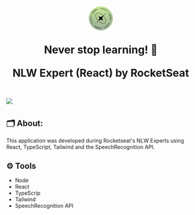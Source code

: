 <h1 align="center">
<img src="./public/favicon.png"/>

<p>Never stop learning! 🚀</p>
<p>NLW Expert (React) by RocketSeat</p>
</h1>

<h1>
<img src="https://ik.imagekit.io/tzbw07b6g/image.png?updatedAt=1713446284116"/>
</h1>

## 🗂️ About:

This application was developed during Rocketseat's NLW Experts using React, TypeScript, Tailwind and the SpeechRecognition API.
## ⚙️ Tools

- Node
- React
- TypeScrip
- Tailwind
- SpeechRecognition API
